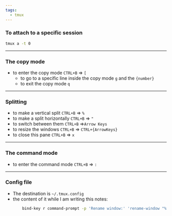 ```yaml
---
tags:
  - tmux
---
```

### To attach to a specific session
```bash
tmux a -t 0
```
---
### The copy mode
- to enter the copy mode `CTRL+B` => `[`
	- to go to a specific line inside the copy mode `g` and the `{number}`
	- to exit the copy mode `q`
---
### Splitting
- to make a vertical split `CTRL+B` => `%`
- to make a split horizontally `CTRL+B` => `"`
- to switch between them `CTRL+B` =>`Arrow Keys`
- to resize the windows `CTRL+B` => `CTRL+{ArrowKeys}`
- to close this pane `CTRL+B` => `x`
---
### The command mode
- to enter the command mode `CTRL+B` => `:`
---
### Config file
- The destination is `~/.tmux.config`
- the content of it while I am writing this notes:
  ```bash
	  bind-key r command-prompt -p 'Rename window:' 'rename-window "%%"'
	```